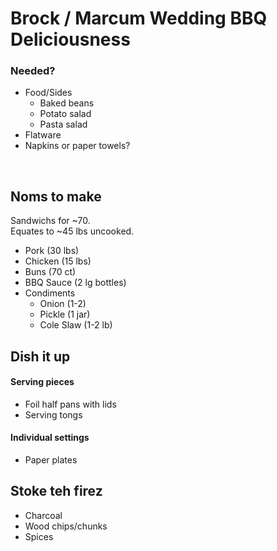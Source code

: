 Brock / Marcum Wedding BBQ Deliciousness
========================================


### Needed?  
- Food/Sides 
    - Baked beans 
    - Potato salad 
    - Pasta salad 
- Flatware
- Napkins or paper towels?

<br /> 

## Noms to make
Sandwichs for ~70.  
Equates to ~45 lbs uncooked.  

- Pork (30 lbs) 
- Chicken (15 lbs) 
- Buns (70 ct) 
- BBQ Sauce (2 lg bottles) 
- Condiments 
    - Onion (1-2) 
    - Pickle (1 jar) 
    - Cole Slaw (1-2 lb) 

## Dish it up
#### Serving pieces
- Foil half pans with lids
- Serving tongs
#### Individual settings
- Paper plates


## Stoke teh firez
- Charcoal
- Wood chips/chunks
- Spices  
